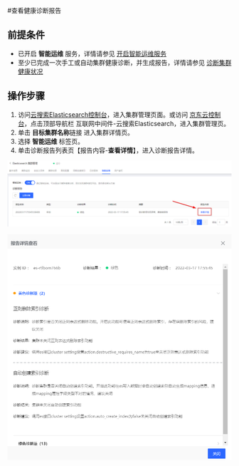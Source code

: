 #查看健康诊断报告

## 前提条件
- 已开启 **智能运维** 服务，详情请参见 [开启智能运维服务]()
- 至少已完成一次手工或自动集群健康诊断，并生成报告，详情请参见 [诊断集群健康状况]()

## 操作步骤
1. 访问[云搜索Elasticsearch控制台](https://es-console.jdcloud.com/clusters)，进入集群管理页面。或访问 [京东云控制台](https://console.jdcloud.com/)，点击顶部导航栏 互联网中间件-云搜索Elasticsearch，进入集群管理页。
2. 单击 **目标集群名称**链接 进入集群详情页。
3. 选择 **智能运维** 标签页。
4. 单击诊断报告列表页【报告内容-**查看详情**】，进入诊断报告详情。

![](../../../../../image/Elasticsearch/HealthCheck/health_check_report.png)

![](../../../../../image/Elasticsearch/HealthCheck/health_check_report_1.png)